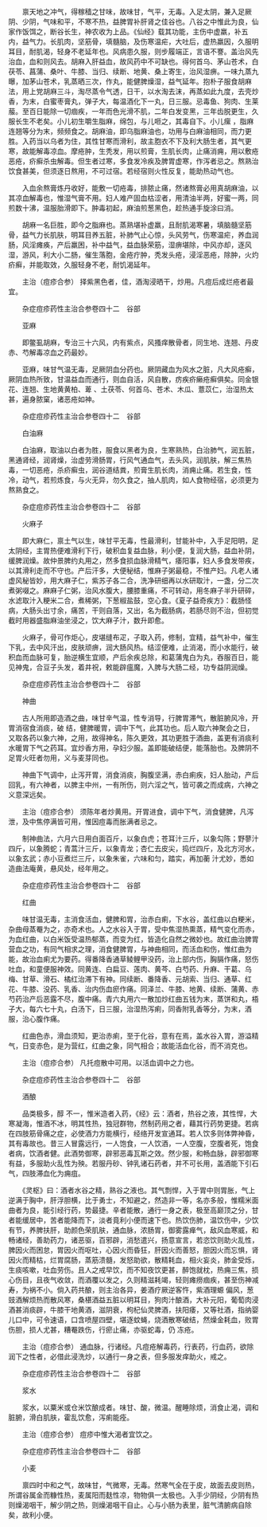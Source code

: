 <!-- { "loadSidebar": true } -->
　　禀天地之冲气，得稼穑之甘味，故味甘，气平，无毒。入足太阴，兼入足厥阴、少阴，气味和平，不寒不热，益脾胃补肝肾之佳谷也。八谷之中惟此为良，仙家作饭饵之，断谷长生，神农收为上品。《仙经》载其功能，主伤中虚羸，补五内，益气力。长肌肉，坚筋骨，填髓脑，及伤寒温疟，大吐后，虚热羸因，久服明耳目，耐肌渴，轻身不老延年也。风病患久服，则步履端正，言语不謇。盖治风先治血，血和则风去。胡麻入肝益血，故风药中不可缺也。得何首乌、茅山苍术，白茯苓、菖蒲、桑叶、牛膝、当归、续断、地黄、桑上寄生，治风湿痹。一味九蒸九曝，加茅山苍术，乳蒸晒三次，作丸，能健脾燥湿，益气延年。抱朴子服食胡麻法，用上党胡麻三斗，淘尽蒸令气透，日干，以水淘去沫，再蒸如此九度，去壳炒香，为末，白蜜枣膏丸，弹子大，每温酒化下一丸，日三服。忌毒鱼、狗肉、生莱菔。至百日能除一切痼疾，一年而色光滑不肌，二年白发变黑，三年齿脱更生，久服长生不老矣。小儿初生嚼生脂麻，绵包，与儿咂之，其毒自下。小儿瘰 ，脂麻连翘等分为末，频频食之。胡麻油，即乌脂麻油也，功用与白麻油相同，而力更胜。入药当以乌者为住，其性甘寒而滑利，故主胞衣不下及利大肠生者，其气更寒，故能解毒凉血。摩疮肿，生秃发，用以煎膏，生肌长肉，止痛消痈，用以敷疮恶疮，疥癣杀虫解毒。但生者过寒，多食发冷疾及脾胃虚寒，作泻者忌之。熬熟治饮食甚美，但须逐日熬用，不可过宿。若经宿则火性反复，能助热动气也。

　　入血余熬膏炼丹收好，能敷一切疮毒，排脓止痛，然诸熬膏必用真胡麻油，以其凉血解毒也，惟湿气膏不用。妇人难产固血枯涩者，用清油半两，好蜜一两，同煎数十沸，温服胎滑即下。肿毒初起，麻油煎葱黑色，趁热通手旋涂曰消。

　　胡麻一名巨胜，即今之脂麻也。蒸熟堪补虚羸，且耐肌渴寒暑，填脑髓坚筋骨，益气力长肌肤，明耳目养五脏，补肺气止心惊，头风劳气，伤寒温疟，养血润肠，风淫瘫痪，产后羸困，补中益气，益血脉荣筋，湿痹堪除，中风亦却，逐风湿，游风，利大小二肠，催生落胞，金疮疔肿，秃发头疮，浸淫恶疮，除肿，火灼疥癣，并能取效，久服轻身不老，耐饥渴延年。

　　主治（痘疹合参） 择紫黑色者，佳，酒淘浸晒干，炒用。凡痘后成烂疮者最宜。

　　杂症痘疹药性主治合参卷四十二　谷部

　　亚麻

　　即鳖虱胡麻，专治三十六风，内有紫点，风搔痒散骨者，同生地、连翘、丹皮赤、芍解毒凉血之药最妙。

　　亚麻，味甘气温无毒，足厥阴血分药也。厥阴藏血为风水之脏，凡大风疮癣，厥阴血热所致，甘温益血而通行，则血自活，风自散，疠疾疥癞疮癣俱矣。同金银花、连翘、生地黄黄柏、萆 、土茯苓、何首乌、苍术、木瓜、薏苡仁，治湿热太甚，遍身脓窠，诸恶疮如神。

　　杂症痘疹药性主治合参卷四十二　谷部

　　白油麻

　　白油麻，取油以白者为胜，服食以黑者为良，生寒熟热，白治肺气，润五脏，黑通肾经，润肾燥，治虚劳滑肠胃，行风气通血气，去头风，润肌肤，解三焦热毒，一切恶疮，杀疥癣虫，润谷道结粪，煎膏生肌长肉，消痈止痛。若生食，性冷，动气，若煎炼食，与火无异，勿久食之，抽人肌肉，如人食物经宿，必须更为熬熟食之。

　　杂症痘疹药性主治合参卷四十二　谷部

　　火麻子

　　即大麻仁，禀土气以生，味甘平无毒，性最滑利，甘能补中，入手足阳明，足太阴经，主胃热便难滑利下行，破积血复益血脉，利小便，复润大肠，益血补阴，缓脾润燥。故仲景脾约丸用之，然多食损血脉滑精气，痿阳事，妇人多食发带疾，以其滑利走而不守也。产后汗多，大便秘结，惟麻子粥最稳，不惟产妇。凡老人诸虚风秘皆妙，用大麻子仁，紫苏子各二合，洗净研细再以水研取汁，一盏，分二次煮粥啜之。麻麻子仁粥，治风水腹大，腰膝重痛，不可转动，用冬麻子半升研碎，水滤取汁入粳米二合，煮稀粥，下葱椒盐鼓，空心食。《夏子益奇疾方》：截肠怪病，大肠头出寸余，痛苦，干则自落，又出，名为截肠病，若肠尽则不治，但初觉截时用器盛脂麻油坐浸之，饮大麻子汁，数升即愈。

　　火麻子，骨可作炬心，皮堪缝布疋，子取入药，修制，宜精，益气补中，催生下乳，去中风汗出，皮肤顽痹，润大肠风热。结涩便难，止消渴，而小水能行，破积血而血脉可复，胎逆横生宜顺，产后余疾总除，和葛蒲鬼白为丸，吞服百日，能见神鬼，合豆子头发，着井祝，敕能辟瘟魔，入脾与大肠二经，功专益阴润燥。

　　杂症痘疹药性主治合参卷四十二　谷部

　　神曲

　　古人所用即造酒之曲，味甘辛气温，性专消导，行脾胃滞气，散脏腑风冷，开胃消宿食消痰，破 结，健脾暖胃，调中下气，此其功也。后人取六神聚会之日，又取各药以象六神，之用，故得神名，陈久更效，其功更胜于酒曲，盖更有消痰利水暖胃下气之药耳。宜炒香方用，孕妇少服。盖即能破结便，能落胎也。及脾阴不足胃火旺者勿用，义与麦芽同也。

　　神曲下气调中，止泻开胃，消食消痰，胸腹坚满，赤白痢疾，妇人胎动，产后回乳，有六神者，以脾主中州，一有所伤，则六淫之气，皆可袭之而成病，六神之义意深远矣。

　　主治（痘疹合参） 须陈年者炒黄用。开胃进食，调中下气，消食健脾，凡泻泄，及中焦停满皆可用，惟因痘毒而胀满者忌之。

　　制神曲法，六月六日用白面百斤，以象白虎；苍耳汁三斤，以象勾陈；野蓼汁四斤，以象腾蛇；青蒿汁三斤，以象青龙；杏仁去皮尖，捣烂四斤，及北方河水，以象玄武；赤小豆煮烂三斤，以象朱雀，六味和匀，踏实，再加蘅 汁尤妙，悉如造曲法庵黄，悬风处，经年用之。

　　杂症痘疹药性主治合参卷四十二　谷部

　　红曲

　　味甘温无毒，主消食活血，健脾和胃，治赤白痢，下水谷，盖红曲以白粳米，杂曲母蒸罨为之，亦奇术也。人之水谷入于胃，受中焦湿热熏蒸，精气变化而赤，为血红曲，以白米饭受温热郁蒸，而变为红，皆造化自然之微妙也。故红曲治脾胃营血之功，有同气相求之理，消食健脾胃，与神曲相同，而活血和伤，惟红曲为能，故治血痢尤为要药。得番降香通草鲮鲤甲没药，治上部内伤，胸膈作痛，怒伤吐血，和童便服神效。同黄连、白扁豆、莲肉、黄芩、白芍药、升麻、干葛、乌梅、甘草、滑石、橘红治滞下有神。同续断、番降香、元胡索、当归、通草、红花、牛膝、没药、乳香、治内伤血瘀作痛。同泽兰、牛膝、地黄、续断、蒲黄、赤芍药治产后恶露不尽，腹中痛。青六丸用六一散加炒红曲五钱为末，蒸饼和丸，梧子大，每六七十丸，白汤下，日三服，治湿热泻痢，同香附乳香等分，为末，酒服，治心腹作痛。

　　红曲色赤，滑血须知，更治赤痢，至于化谷，意有在焉，盖水谷入胃，游溢精气，日变赤色，是为营红，红曲之象，同气相合；故能活血化谷，而不消克也。

　　主治（痘疹合参） 凡托痘散中可用。以活血调中之力也。

　　杂症痘疹药性主治合参卷四十二　谷部

　　酒酿

　　品类极多，醇 不一，惟米造者入药，《经》云：酒者，热谷之液，其性悍，大寒凝海，惟酒不冰，明其性热，独冠群物，然制药用之者，藉其行药势更捷。若病在四肢筋骨痛之症，必使酒力方能横行，经络开发宣通耳。若人饮多则体弊神昏，其有毒故也。昔三人冒露远行，一人饱食，一人饮酒，一人空腹，空腹者死，饱食者病，饮酒者健。此酒势御寒，辟邪恶毒瓦斯之效。然少服，和畅血脉，辟邪御寒有益，多服助火乱性为殃。若服丹砂、钟乳诸石药者，并不可长用，盖酒能下引石气，四肢滞血化为痈疽。

　　《灵枢》曰：酒者水谷之精，熟谷之液也。其气剽悍，入于胃中则胃胀，气上逆满于胸中，肝浮胆横，比于勇士，不知避之，然造非一等，名亦多般，惟糯米面曲者为良，能引经行药，势最捷。辛者能散，通行一身之表，极至高巅顶之分，甘者能缓居中，苦者能降而下，淡者竟利小便而速下也。热饮伤肺，温饮伤中，少饮有节，养脾扶肝，助颜色荣肌肤，通血脉，浓肠胃，御雾露瘅气，敌风血寒威，和畅诸经，善助药力，诸恶驱，百邪辟，消愁遣兴，扬意宣言，若恣饮则助火乱性，脾因火而困怠，胃因火而呕吐，心因火而昏狂，肝因火而善怒，胆因火而忘惧，肾因火而精枯，烂胃腐肠，蒸筋溃髓，发怒助欲，散精耗血，相火妄炎，肺金受烁，生痰咳嗽，吐血劳伤。且人之戒早饮，而不知夜饮更甚，醉饱就枕，热痈三焦，损心伤目，且夜气收敛，而酒覆以发之，久则精滋耗竭，轻则瘫痨痼疾，甚至伤神减寿，为祸不小。倘入药共酿，则主治各异，姜酒疗厥逆客忤，紫酒理螈 偏风，葱豉酒解烦热而散风寒，桑椹酒益五脏以明耳目，狗肉汁酿酒，大补元阳，葡萄肉浸酒甚消痰辟，牛膝干地黄酒，滋阴衰，枸杞仙灵脾酒，扶阳痿，又等社酒，指纳婴儿口中，可令速语，口含喷屋四壁，堪逐蚊蝇，烧酒散寒破结，然燥金耗血，败胃伤胆，损人尤甚，糟罨跌伤，行瘀止痛，亦驱蛇毒，仍 冻疮。

　　主治（痘疹合参） 通血脉，行诸经。凡痘疮解毒药，行表药，行血药，欲除润下之性者，必借此浸洗炒，以通行一身之表，但多服发痒助火，戒之。

　　杂症痘疹药性主治合参卷四十二　谷部

　　浆水

　　浆水，以粟米或仓米饮酿成者。味甘、酸，微温。醒睡除烦，消食止渴，调和脏腑，滑白肌肤，霍乱饮愈，泻痢能痊。

　　主治（痘疹合参） 痘疹中惟大渴者宜饮之。

　　杂症痘疹药性主治合参卷四十二　谷部

　　小麦

　　禀四时中和之气，故味甘，气微寒，无毒。然寒气全在于皮，故面去皮则热，所谓谷属金而糠性热，麦属阳而麸性凉，物物俱一太极也。入手少阴经，少阴有热则燥渴咽干，解少阴之热，则燥渴咽干自止。心与小肠为表里，脏气清腑病自除矣，故利小便。

